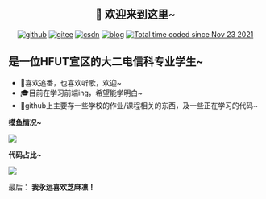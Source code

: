 <h2 align="center">👋 欢迎来到这里~</h2>
<p align="center">
  <a href="https://github.com/sunshineclover"><img src="https://img.shields.io/badge/GitHub-ff79c6" alt="github"></a>
  <a href="https://gitee.com/gentlewindlion"><img src="https://img.shields.io/badge/Gitee-fe7300" alt="gitee"></a>
  <a href="https://blog.csdn.net/sunshineclover"><img src="https://img.shields.io/badge/CSDN-cf000e" alt="csdn"></a>
  <a href="https://gentlewindlion.gitee.io/"><img src="https://img.shields.io/badge/blog-blue" alt="blog"></a>
  <a href="https://wakatime.com/@Tian"><img src="https://wakatime.com/badge/user/164c9d7f-88b4-4b58-a924-8184e897fcd6.svg" alt="Total time coded since Nov 23 2021" /></a>
</p>
<h2>是一位HFUT宣区的大二电信科专业学生~</h2>

- 🔭喜欢追番，也喜欢听歌，欢迎~
- 🎓目前在学习前端ing，希望能学明白~
- 🌱github上主要存一些学校的作业/课程相关的东西，及一些正在学习的代码~


**摸鱼情况~**

<a href="https://github.com/sunshineclover">
  <img align="center" src="https://github-readme-stats.anuraghazra1.vercel.app/api?username=sunshineclover&show_icons=true" />
</a>


**代码占比~**

<img align="center" src="https://github-readme-stats.vercel.app/api/top-langs/?username=sunshineclover&layout=compact" />


最后：
**我永远喜欢芝麻凛！**



